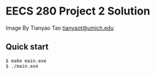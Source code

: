 
EECS 280 Project 2 Solution
===========================
Image
By Tianyao Tao <tianyaot@umich.edu>
## Quick start
```console
$ make main.exe
$ ./main.exe
```
